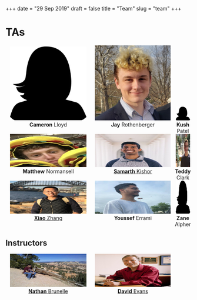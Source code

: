+++
date = "29 Sep 2019"
draft = false
title = "Team"
slug = "team"
+++


# TAs

<section style="display: table;width: 100%">

<div style="display: table-row;">

<div style="display: table-cell;width:33%">
<center>
<img src="/images/missing.png" width="90%"><br>
<b>Cameron</b> Lloyd<br>
</center>
</div>

<div style="display: table-cell;width:34%">
<center>
<img src="/images/jay.png" width="90%"><br>
<b>Jay</b> Rothenberger<br>
</center>
</div>

<div style="display: table-cell;width:34%">
<center>
<img src="/images/missing.png" width="90%"><br>
<b>Kush</b> Patel
</center>
</div>

</div>

<div style="display: table-row;">

<div style="display: table-cell;width:33%">
<center>
<img src="/images/matthew.jpg" height="90" width="90%"><br>
<b>Matthew</b> Normansell
</center>
</div>

<div style="display: table-cell;width:34%">
<center>
<img src="/images/samarth.jpg" width="90%" height="90"><br>
<a href="https://samarthkishor.github.io/"><b>Samarth</b> Kishor</a>
</center>
</div>

<div style="display: table-cell;width:33%">
<center>
<img src="/images/teddy.jpg" height="90" width="90%"><br>
<b>Teddy</b> Clark
</center>
</div>
</div>

<div style="display: table-row;">

<div style="display: table-cell;width:33%">
<center>
<img src="/images/xiao-2.jpg" height="90" width="90%"><br>
<a href="https://people.virginia.edu/~xz7bc/"><b>Xiao</b> Zhang</a>
</center>
</div>

<div style="display: table-cell;width:34%">
<center>
<img src="/images/youssef-3.jpg" height="90" width="90%"><br>
<b>Youssef</b> Errami
</center>
</div>

<div style="display: table-cell;width:33%">
<center>
<img src="/images/missing.png" height="90" width="90%"><br>
<b>Zane</b> Alpher
</center>
</div>

</div>
</div>

# Instructors


<div style="display: table-row; width:75%;">

<div style="display: table-cell;width:50%">
<center>
<a href="https://www.cs.virginia.edu/~njb2b/"><img src="/images/nathan.jpg" height="90" width="90%"></a><br>
<a href="https://www.cs.virginia.edu/~njb2b/"><b>Nathan</b> Brunelle</a>
</center>
</div>

<div style="display: table-cell;width:50%">
<center>
<a href="https://www.cs.virginia.edu/evans/"><img src="/images/dave.jpg" height="90" width="90%"></a><br>
<a href="https://www.cs.virginia.edu/evans/"><b>David</b> Evans</a>
</center>
</div>

</div>
</div>












